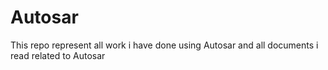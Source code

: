 # Autosar
This repo represent all work i have done using Autosar and all documents i read related to Autosar
